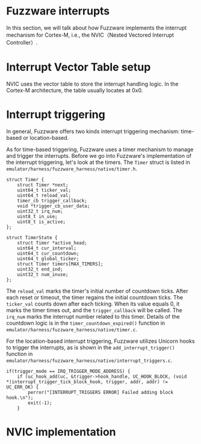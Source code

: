 # Fuzzware interrupts
In this section, we will talk about how Fuzzware implements the interrupt mechanism for Cortex-M, i.e., the NVIC（Nested Vectored Interrupt Controller）.

# Interrupt Vector Table setup
NVIC uses the vector table to store the interrupt handling logic. In the Cortex-M architecture, the table usually locates at 0x0. 

# Interrupt triggering
In general, Fuzzware offers two kinds interrupt triggering mechanism: time-based or location-based. 

As for time-based triggering, Fuzzware uses a timer mechanism to manage and trigger the interrupts. Before we go into Fuzzware's implementation of the interrupt triggering, let's look at the timers. The `Timer` struct is listed in `emulator/harness/fuzzware_harness/native/timer.h`. 
```
struct Timer {
    struct Timer *next;
    uint64_t ticker_val;
    uint64_t reload_val;
    timer_cb trigger_callback;
    void *trigger_cb_user_data;
    uint32_t irq_num;
    uint8_t in_use;
    uint8_t is_active;
};

struct TimerState {
    struct Timer *active_head;
    uint64_t cur_interval;
    uint64_t cur_countdown;
    uint64_t global_ticker;
    struct Timer timers[MAX_TIMERS];
    uint32_t end_ind;
    uint32_t num_inuse;
};
```
The `reload_val` marks the timer's initial number of countdown ticks. After each reset or timeout, the timer regains the initial countdown ticks. The `ticker_val` counts down after each ticking. When its value equals 0, it marks the timer times out, and the `trigger_callback` will be called. The `irq_num` marks the interrupt number related to this timer. Details of the countdown logic is in the `timer_countdown_expired()` function in `emulator/harness/fuzzware_harness/native/timer.c`.  

For the location-based interrupt triggering, Fuzzware utilizes Unicorn hooks to trigger the interrupts, as is shown in the `add_interrupt_trigger()` function in `emulator/harness/fuzzware_harness/native/interrupt_triggers.c`.
```
if(trigger_mode == IRQ_TRIGGER_MODE_ADDRESS) {
    if (uc_hook_add(uc, &trigger->hook_handle, UC_HOOK_BLOCK, (void *)interrupt_trigger_tick_block_hook, trigger, addr, addr) != UC_ERR_OK) {
        perror("[INTERRUPT_TRIGGERS ERROR] Failed adding block hook.\n");
        exit(-1);
    }
```

# NVIC implementation
